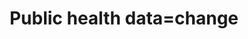 ---
pid: lll8
title: Public health data=change
location_transcription: 
coordinates: "[-75.163555640015, 39.955247364756]"
zipcode: '19144'
gen_neighborhood: Northwest Philadelphia
neighborhood: Germantown
outside_phl: 
age: '36'
age_range: 30-39
instagram: 
image_file_name: lll_8.jpg
proposal_transcription: |-
  Anything data plus art related to social justice and demonstrating human change through data awareness.  EG: HIV + Condom use = life, wellness, protection
  or
  Housing policy + lead poisoning = no more sick kids
topic: Health,Social Justice
topic_summary: 0, 0
type: Other No Form
keywords_other: health, data, awareness, social justice
credit: morris amelaura
image_labels: 
twitter: 
facebook: 
permalink: "/monuments/lll8/"
layout: item-page
---